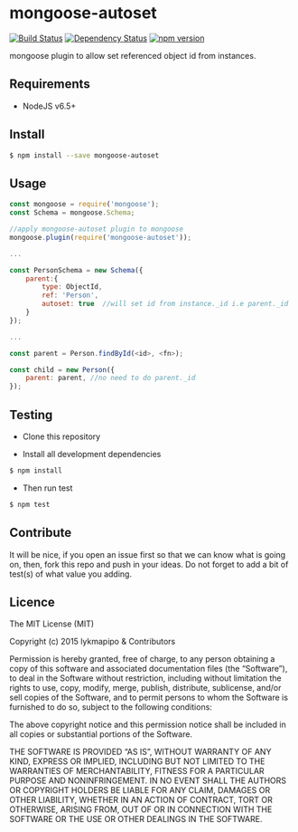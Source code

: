 # mongoose-autoset

[![Build Status](https://travis-ci.org/lykmapipo/mongoose-autoset.svg?branch=master)](https://travis-ci.org/lykmapipo/mongoose-autoset)
[![Dependency Status](https://img.shields.io/david/lykmapipo/mongoose-autoset.svg?style=flat)](https://david-dm.org/lykmapipo/mongoose-autoset)
[![npm version](https://badge.fury.io/js/mongoose-autoset.svg)](https://badge.fury.io/js/mongoose-autoset)

mongoose plugin to allow set referenced object id from instances.

## Requirements

- NodeJS v6.5+

## Install
```sh
$ npm install --save mongoose-autoset
```

## Usage

```javascript
const mongoose = require('mongoose');
const Schema = mongoose.Schema;

//apply mongoose-autoset plugin to mongoose
mongoose.plugin(require('mongoose-autoset'));

...

const PersonSchema = new Schema({
    parent:{
        type: ObjectId,
        ref: 'Person',
        autoset: true  //will set id from instance._id i.e parent._id
    }
});

...

const parent = Person.findById(<id>, <fn>);

const child = new Person({
	parent: parent, //no need to do parent._id
});

```

## Testing
* Clone this repository

* Install all development dependencies
```sh
$ npm install
```
* Then run test
```sh
$ npm test
```

## Contribute
It will be nice, if you open an issue first so that we can know what is going on, then, fork this repo and push in your ideas. Do not forget to add a bit of test(s) of what value you adding.

## Licence
The MIT License (MIT)

Copyright (c) 2015 lykmapipo & Contributors

Permission is hereby granted, free of charge, to any person obtaining a copy of this software and associated documentation files (the “Software”), to deal in the Software without restriction, including without limitation the rights to use, copy, modify, merge, publish, distribute, sublicense, and/or sell copies of the Software, and to permit persons to whom the Software is furnished to do so, subject to the following conditions:

The above copyright notice and this permission notice shall be included in all copies or substantial portions of the Software.

THE SOFTWARE IS PROVIDED “AS IS”, WITHOUT WARRANTY OF ANY KIND, EXPRESS OR IMPLIED, INCLUDING BUT NOT LIMITED TO THE WARRANTIES OF MERCHANTABILITY, FITNESS FOR A PARTICULAR PURPOSE AND NONINFRINGEMENT. IN NO EVENT SHALL THE AUTHORS OR COPYRIGHT HOLDERS BE LIABLE FOR ANY CLAIM, DAMAGES OR OTHER LIABILITY, WHETHER IN AN ACTION OF CONTRACT, TORT OR OTHERWISE, ARISING FROM, OUT OF OR IN CONNECTION WITH THE SOFTWARE OR THE USE OR OTHER DEALINGS IN THE SOFTWARE. 